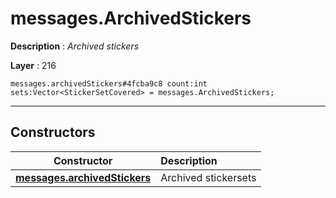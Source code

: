 # messages.ArchivedStickers

**Description** : *Archived stickers*

**Layer** : 216

```tl
messages.archivedStickers#4fcba9c8 count:int sets:Vector<StickerSetCovered> = messages.ArchivedStickers;
```

---

## Constructors

| Constructor | Description |
| :---: | :--- |
| [**messages.archivedStickers**](constructor/messages.archivedStickers) | Archived stickersets |